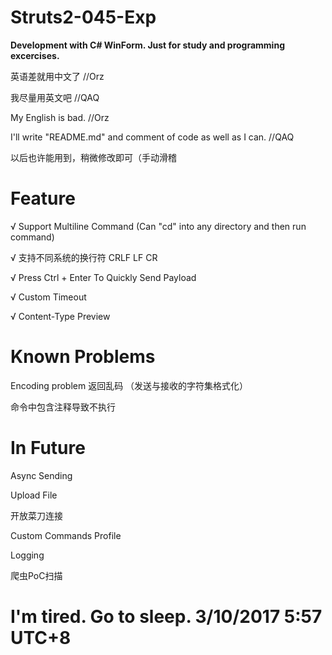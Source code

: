 # Struts2-045-Exp

**Development with C# WinForm. Just for study and programming excercises.**

英语差就用中文了  //Orz

我尽量用英文吧  //QAQ

My English is bad.  //Orz

I'll write "README.md" and comment of code as well as I can.   //QAQ

以后也许能用到，稍微修改即可（手动滑稽

# Feature

√ Support Multiline Command (Can "cd" into any directory and then run command)

√ 支持不同系统的换行符 CRLF LF CR

√ Press Ctrl + Enter To Quickly Send Payload

√ Custom Timeout

√ Content-Type Preview

# Known Problems

Encoding problem 返回乱码 （发送与接收的字符集格式化）

命令中包含注释导致不执行

# In Future

Async Sending

Upload File

开放菜刀连接

Custom Commands Profile

Logging

爬虫PoC扫描




# I'm tired. Go to sleep. 3/10/2017 5:57 UTC+8
